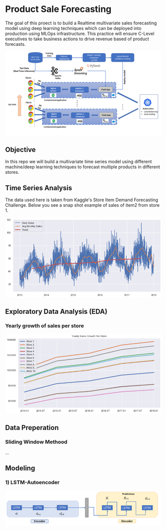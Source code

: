 # Product Sale Forecasting 
The goal of this proect is to build a Realtime multivariate sales forecasting model using deep learning techniques which can be deployed into production using MLOps infrastructure. This practice will ensure C-Level executives to take business actions to drive revenue based of product forecasts. 

![Model](https://github.com/arsalhuda24/Product-Demand-Forecasting/blob/main/model_deployment.png)

## Objective
In this repo we will build a multivariate time series model using different machine/deep learning techniques to forecast multiple products in different stores. 

## Time Series Analysis
The data used here is taken from Kaggle's Store Item Demand Forecasting Challenge. Below you see a snap shot example of sales of item2 from store 1. 

![Model](https://github.com/arsalhuda24/Product-Demand-Forecasting/blob/main/Trend.png)

## Exploratory Data Analysis (EDA) 
### Yearly growth of sales per store

![Model](https://github.com/arsalhuda24/Product-Demand-Forecasting/blob/main/yearly_growth_store.png)


## Data Preperation 
### Sliding Window Methood

...


## Modeling 
### 1) LSTM-Autoencoder 

![Model](https://github.com/arsalhuda24/Product-Demand-Forecasting/blob/main/lstm_autoencoder.png)
